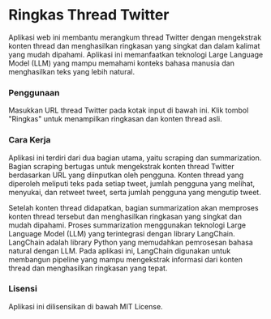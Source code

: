 # Ringkas Thread Twitter
Aplikasi web ini membantu merangkum thread Twitter dengan mengekstrak konten thread dan menghasilkan ringkasan yang singkat dan dalam kalimat yang mudah dipahami. Aplikasi ini memanfaatkan teknologi Large Language Model (LLM) yang mampu memahami konteks bahasa manusia dan menghasilkan teks yang lebih natural.

### Penggunaan
Masukkan URL thread Twitter pada kotak input di bawah ini.
Klik tombol "Ringkas" untuk menampilkan ringkasan dan konten thread asli.

### Cara Kerja
Aplikasi ini terdiri dari dua bagian utama, yaitu scraping dan summarization. Bagian scraping bertugas untuk mengekstrak konten thread Twitter berdasarkan URL yang diinputkan oleh pengguna. Konten thread yang diperoleh meliputi teks pada setiap tweet, jumlah pengguna yang melihat, menyukai, dan retweet tweet, serta jumlah pengguna yang mengutip tweet.

Setelah konten thread didapatkan, bagian summarization akan memproses konten thread tersebut dan menghasilkan ringkasan yang singkat dan mudah dipahami. Proses summarization menggunakan teknologi Large Language Model (LLM) yang terintegrasi dengan library LangChain. LangChain adalah library Python yang memudahkan pemrosesan bahasa natural dengan LLM. Pada aplikasi ini, LangChain digunakan untuk membangun pipeline yang mampu mengekstrak informasi dari konten thread dan menghasilkan ringkasan yang tepat.

### Lisensi
Aplikasi ini dilisensikan di bawah MIT License.
